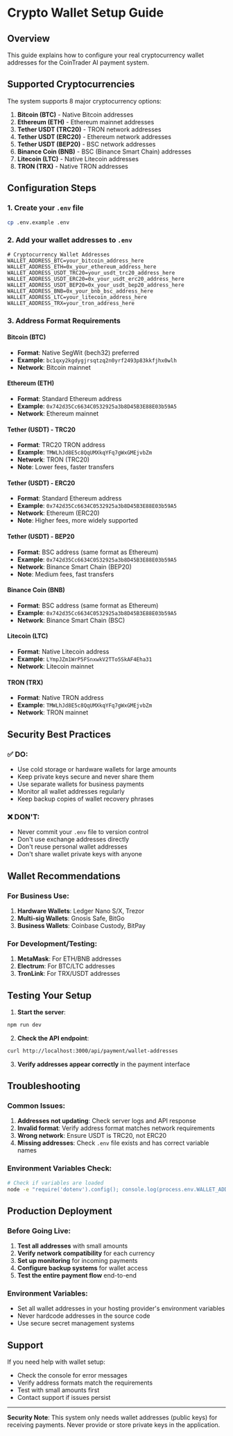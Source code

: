 # Crypto Wallet Setup Guide

## Overview
This guide explains how to configure your real cryptocurrency wallet addresses for the CoinTrader AI payment system.

## Supported Cryptocurrencies

The system supports 8 major cryptocurrency options:

1. **Bitcoin (BTC)** - Native Bitcoin addresses
2. **Ethereum (ETH)** - Ethereum mainnet addresses
3. **Tether USDT (TRC20)** - TRON network addresses
4. **Tether USDT (ERC20)** - Ethereum network addresses
5. **Tether USDT (BEP20)** - BSC network addresses
6. **Binance Coin (BNB)** - BSC (Binance Smart Chain) addresses
7. **Litecoin (LTC)** - Native Litecoin addresses
8. **TRON (TRX)** - Native TRON addresses

## Configuration Steps

### 1. Create your `.env` file
```bash
cp .env.example .env
```

### 2. Add your wallet addresses to `.env`
```env
# Cryptocurrency Wallet Addresses
WALLET_ADDRESS_BTC=your_bitcoin_address_here
WALLET_ADDRESS_ETH=0x_your_ethereum_address_here
WALLET_ADDRESS_USDT_TRC20=your_usdt_trc20_address_here
WALLET_ADDRESS_USDT_ERC20=0x_your_usdt_erc20_address_here
WALLET_ADDRESS_USDT_BEP20=0x_your_usdt_bep20_address_here
WALLET_ADDRESS_BNB=0x_your_bnb_bsc_address_here
WALLET_ADDRESS_LTC=your_litecoin_address_here
WALLET_ADDRESS_TRX=your_tron_address_here
```

### 3. Address Format Requirements

#### Bitcoin (BTC)
- **Format**: Native SegWit (bech32) preferred
- **Example**: `bc1qxy2kgdygjrsqtzq2n0yrf2493p83kkfjhx0wlh`
- **Network**: Bitcoin mainnet

#### Ethereum (ETH)
- **Format**: Standard Ethereum address
- **Example**: `0x742d35Cc6634C0532925a3b8D45B3E88E03b59A5`
- **Network**: Ethereum mainnet

#### Tether (USDT) - TRC20
- **Format**: TRC20 TRON address
- **Example**: `TMWLhJd8E5c8QqUMXkqYFq7gWxGMEjvbZm`
- **Network**: TRON (TRC20)
- **Note**: Lower fees, faster transfers

#### Tether (USDT) - ERC20
- **Format**: Standard Ethereum address
- **Example**: `0x742d35Cc6634C0532925a3b8D45B3E88E03b59A5`
- **Network**: Ethereum (ERC20)
- **Note**: Higher fees, more widely supported

#### Tether (USDT) - BEP20
- **Format**: BSC address (same format as Ethereum)
- **Example**: `0x742d35Cc6634C0532925a3b8D45B3E88E03b59A5`
- **Network**: Binance Smart Chain (BEP20)
- **Note**: Medium fees, fast transfers

#### Binance Coin (BNB)
- **Format**: BSC address (same format as Ethereum)
- **Example**: `0x742d35Cc6634C0532925a3b8D45B3E88E03b59A5`
- **Network**: Binance Smart Chain (BSC)

#### Litecoin (LTC)
- **Format**: Native Litecoin address
- **Example**: `LYmpJZm1WrP5FSnxwkV2TTo5SkAF4Eha31`
- **Network**: Litecoin mainnet

#### TRON (TRX)
- **Format**: Native TRON address
- **Example**: `TMWLhJd8E5c8QqUMXkqYFq7gWxGMEjvbZm`
- **Network**: TRON mainnet

## Security Best Practices

### ✅ DO:
- Use cold storage or hardware wallets for large amounts
- Keep private keys secure and never share them
- Use separate wallets for business payments
- Monitor all wallet addresses regularly
- Keep backup copies of wallet recovery phrases

### ❌ DON'T:
- Never commit your `.env` file to version control
- Don't use exchange addresses directly
- Don't reuse personal wallet addresses
- Don't share wallet private keys with anyone

## Wallet Recommendations

### For Business Use:
1. **Hardware Wallets**: Ledger Nano S/X, Trezor
2. **Multi-sig Wallets**: Gnosis Safe, BitGo
3. **Business Wallets**: Coinbase Custody, BitPay

### For Development/Testing:
1. **MetaMask**: For ETH/BNB addresses
2. **Electrum**: For BTC/LTC addresses
3. **TronLink**: For TRX/USDT addresses

## Testing Your Setup

1. **Start the server**:
```bash
npm run dev
```

2. **Check the API endpoint**:
```bash
curl http://localhost:3000/api/payment/wallet-addresses
```

3. **Verify addresses appear correctly** in the payment interface

## Troubleshooting

### Common Issues:

1. **Addresses not updating**: Check server logs and API response
2. **Invalid format**: Verify address format matches network requirements
3. **Wrong network**: Ensure USDT is TRC20, not ERC20
4. **Missing addresses**: Check `.env` file exists and has correct variable names

### Environment Variables Check:
```bash
# Check if variables are loaded
node -e "require('dotenv').config(); console.log(process.env.WALLET_ADDRESS_BTC)"
```

## Production Deployment

### Before Going Live:
1. **Test all addresses** with small amounts
2. **Verify network compatibility** for each currency
3. **Set up monitoring** for incoming payments
4. **Configure backup systems** for wallet access
5. **Test the entire payment flow** end-to-end

### Environment Variables:
- Set all wallet addresses in your hosting provider's environment variables
- Never hardcode addresses in the source code
- Use secure secret management systems

## Support

If you need help with wallet setup:
- Check the console for error messages
- Verify address formats match the requirements
- Test with small amounts first
- Contact support if issues persist

---

**Security Note**: This system only needs wallet addresses (public keys) for receiving payments. Never provide or store private keys in the application.